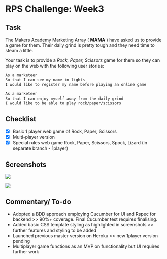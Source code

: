 # RPS Challenge: Week3

Task
----

The Makers Academy Marketing Array ( **MAMA** ) have asked us to provide a game for them. Their daily grind is pretty tough and they need time to steam a little.

Your task is to provide a _Rock, Paper, Scissors_ game for them so they can play on the web with the following user stories:

```sh
As a marketeer
So that I can see my name in lights
I would like to register my name before playing an online game

As a marketeer
So that I can enjoy myself away from the daily grind
I would like to be able to play rock/paper/scissors
```

Checklist
----
-[x] Basic 1 player web game of Rock, Paper, Scissors
-[x] Multi-player version
-[x] Special rules web game Rock, Paper, Scissors, Spock, Lizard (in separate branch - 1player)

Screenshots
----

![](https://github.com/github/training-kit/blob/master/images/professortocat.png)

![](https://github.com/github/training-kit/blob/master/images/professortocat.png)

Commentary/ To-do
----

* Adopted a BDD approach employing Cucumber for UI and Rspec for backend >> 90%+ coverage. Final Cucumber test requires finalising.
* Added basic CSS template styling as highlighted in screenshots >> further features and styling to be added
* Launched previous master version on Heroku >> new 1player version pending
* Multiplayer game functions as an MVP on functionality but UI requires further work
